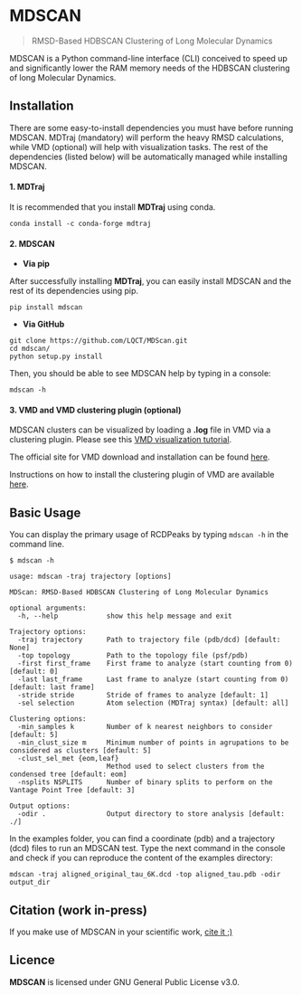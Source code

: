 # MDSCAN
> RMSD-Based HDBSCAN Clustering of Long Molecular Dynamics

MDSCAN is a Python command-line interface (CLI) conceived to speed up and significantly lower the RAM memory needs of the HDBSCAN clustering of long Molecular Dynamics.


## Installation

There are some easy-to-install dependencies you must have before running MDSCAN. MDTraj (mandatory) will perform the heavy RMSD calculations, while VMD (optional) will help with visualization tasks. The rest of the dependencies (listed below) will be automatically managed while installing MDSCAN.


#### 1. **MDTraj**

It is recommended that you install __MDTraj__ using conda.

`conda install -c conda-forge mdtraj`

#### 2. **MDSCAN**

+ __Via **pip**__


After successfully installing __MDTraj__, you can easily install MDSCAN and the rest of its dependencies using pip.

`pip install mdscan`


+ __Via **GitHub**__

```
git clone https://github.com/LQCT/MDScan.git
cd mdscan/
python setup.py install
```
Then, you should be able to see MDSCAN help by typing in a console:

`mdscan -h`


#### 3. **VMD** and **VMD clustering plugin** (optional)

MDSCAN clusters can be visualized by loading a **.log**  file in VMD via a clustering plugin.
Please see this [VMD visualization tutorial](https://bitqt.readthedocs.io/en/latest/tutorial.html#visualizing-clusters-in-vmd).

The official site for VMD download and installation can be found [here](https://www.ks.uiuc.edu/Development/Download/download.cgi?PackageName=VMD>).

Instructions on how to install the clustering plugin of VMD are available [here](https://github.com/luisico/clustering).


## Basic Usage
You can display the primary usage of RCDPeaks by typing  `mdscan -h` in the command line.

```
$ mdscan -h

usage: mdscan -traj trajectory [options]

MDScan: RMSD-Based HDBSCAN Clustering of Long Molecular Dynamics

optional arguments:
  -h, --help            show this help message and exit

Trajectory options:
  -traj trajectory      Path to trajectory file (pdb/dcd) [default: None]
  -top topology         Path to the topology file (psf/pdb)
  -first first_frame    First frame to analyze (start counting from 0) [default: 0]
  -last last_frame      Last frame to analyze (start counting from 0) [default: last frame]
  -stride stride        Stride of frames to analyze [default: 1]
  -sel selection        Atom selection (MDTraj syntax) [default: all]

Clustering options:
  -min_samples k        Number of k nearest neighbors to consider [default: 5]
  -min_clust_size m     Minimum number of points in agrupations to be considered as clusters [default: 5]
  -clust_sel_met {eom,leaf}
                        Method used to select clusters from the condensed tree [default: eom]
  -nsplits NSPLITS      Number of binary splits to perform on the Vantage Point Tree [default: 3]

Output options:
  -odir .               Output directory to store analysis [default: ./]

```

In the examples folder, you can find a coordinate (pdb) and a trajectory (dcd) files to run an MDSCAN test.
Type the next command in the console and check if you can reproduce the content of the examples directory:

```mdscan -traj aligned_original_tau_6K.dcd -top aligned_tau.pdb -odir output_dir```


## Citation (work in-press)

If you make use of MDSCAN in your scientific work, [cite it ;)]()


## Licence

**MDSCAN** is licensed under GNU General Public License v3.0.

